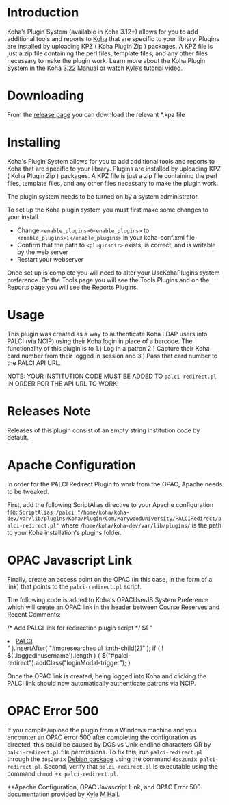# Introduction

Koha’s Plugin System (available in Koha 3.12+) allows for you to add additional tools and reports to [Koha](http://koha-community.org) that are specific to your library. Plugins are installed by uploading KPZ ( Koha Plugin Zip ) packages. A KPZ file is just a zip file containing the perl files, template files, and any other files necessary to make the plugin work. Learn more about the Koha Plugin System in the [Koha 3.22 Manual](http://manual.koha-community.org/3.22/en/pluginsystem.html) or watch [Kyle’s tutorial video](http://bywatersolutions.com/2013/01/23/koha-plugin-system-coming-soon/).

# Downloading

From the [release page](https://github.com/bywatersolutions/koha-plugin-kitchen-sink/releases) you can download the relevant *.kpz file

# Installing

Koha's Plugin System allows for you to add additional tools and reports to Koha that are specific to your library. Plugins are installed by uploading KPZ ( Koha Plugin Zip ) packages. A KPZ file is just a zip file containing the perl files, template files, and any other files necessary to make the plugin work.

The plugin system needs to be turned on by a system administrator.

To set up the Koha plugin system you must first make some changes to your install.

* Change `<enable_plugins>0<enable_plugins>` to `<enable_plugins>1</enable_plugins>` in your koha-conf.xml file
* Confirm that the path to `<pluginsdir>` exists, is correct, and is writable by the web server
* Restart your webserver

Once set up is complete you will need to alter your UseKohaPlugins system preference. On the Tools page you will see the Tools Plugins and on the Reports page you will see the Reports Plugins.

# Usage

This plugin was created as a way to authenticate Koha LDAP users into PALCI (via NCIP) using their Koha login in place of a barcode. The functionality of this plugin is to 1.) Log in a patron 2.) Capture their Koha card number from their logged in session and 3.) Pass that card number to the PALCI API URL.

NOTE: YOUR INSTITUTION CODE MUST BE ADDED TO `palci-redirect.pl` IN ORDER FOR THE API URL TO WORK!

# Releases Note
Releases of this plugin consist of an empty string institution code by default.

# Apache Configuration

In order for the PALCI Redirect Plugin to work from the OPAC, Apache needs to be tweaked.

First, add the following ScriptAlias directive to your Apache configuration file:
	`ScriptAlias /palci "/home/koha/koha-dev/var/lib/plugins/Koha/Plugin/Com/MarywoodUniversity/PALCIRedirect/palci-redirect.pl"`
where
	`/home/koha/koha-dev/var/lib/plugins/`
is the path to your Koha installation's plugins folder.

# OPAC Javascript Link

Finally, create an access point on the OPAC (in this case, in the form of a link) that points to the `palci-redirect.pl` script.

The following code is added to Koha's OPACUserJS System Preference which will create an OPAC link in the header between Course Reserves and Recent Comments:

/* Add PALCI link for redirection plugin script */
$( "<li><a id='palci-redirect' href='/palci'>PALCI</a></li>" ).insertAfter( "#moresearches ul li:nth-child(2)" );
if ( ! $('.loggedinusername').length ) {
	$("#palci-redirect").addClass("loginModal-trigger");
}

Once the OPAC link is created, being logged into Koha and clicking the PALCI link should now automatically authenticate patrons via NCIP.

# OPAC Error 500

If you compile/upload the plugin from a Windows machine and you encounter an OPAC error 500 after completing the configuration as directed, this could be caused by DOS vs Unix endline characters OR by `palci-redirect.pl` file permissions. To fix this, run `palci-redirect.pl` through the `dos2unix` [Debian package](https://packages.debian.org/source/jessie/amd64/dos2unix) using the command `dos2unix palci-redirect.pl`. Second, verify that `palci-redirect.pl` is executable using the command `chmod +x palci-redirect.pl`.

**Apache Configuration, OPAC Javascript Link, and OPAC Error 500 documentation provided by [Kyle M Hall](https://github.com/kylemhall).
